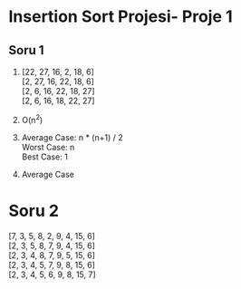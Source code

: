 # Insertion Sort Projesi- Proje 1
## Soru 1
1.  [22, 27, 16, 2, 18, 6] <br>
    [2, 27, 16, 22, 18, 6] <br>
    [2, 6, 16, 22, 18, 27] <br>
    [2, 6, 16, 18, 22, 27]<br>
    
2.  O(n<sup>2</sup>)
3.  Average Case: n * (n+1) / 2 <br>
    Worst Case:   n<br>
    Best Case:    1
4.  Average Case

# Soru 2
[7, 3, 5, 8, 2, 9, 4, 15, 6]<br>
[2, 3, 5, 8, 7, 9, 4, 15, 6]<br>
[2, 3, 4, 8, 7, 9, 5, 15, 6]<br>
[2, 3, 4, 5, 7, 9, 8, 15, 6]<br>
[2, 3, 4, 5, 6, 9, 8, 15, 7]<br>
